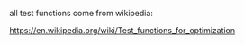 all test functions come from wikipedia:

https://en.wikipedia.org/wiki/Test_functions_for_optimization
